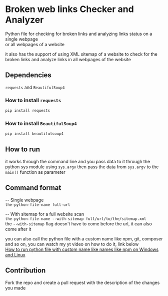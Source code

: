 # Broken web links Checker and Analyzer
Python file for checking for broken links and analyzing links status on a single webpage   
or all webpages of a website   
   
it also has the support of using XML sitemap of a website to check for the broken links and analyze links in all webpages of the website   
   
## Dependencies   
`requests` and `BeautifulSoup4`   

### How to install `requests`   
```cmd
pip install requests
```   
   
### How to install `BeautifulSoup4`   
```cmd
pip install beautifulsoup4
```    
   
## How to run   
it works through the command line and you pass data to it through the python sys module using `sys.argv` then pass the data from `sys.argv` to the `main()` function as parameter   
   
## Command format   
-- Single webpage   
`the-python-file-name full-url`   
   
-- With sitemap for a full website scan   
`the-python-file-name --with-sitemap full/url/to/the/sitemap.xml`   
the `--with-sitemap` flag doesn't have to come before the url, it can also come after it   
   
you can also call the python file with a custom name like npm, git, composer and so on, you can watch my yt video on how to do it, link below   
[How to run python file with custom name like names like npm on Windows and Linux](https://youtu.be/3VOtRaopsIQ)
   
## Contribution   
Fork the repo and create a pull request with the description of the changes you made
